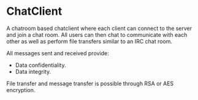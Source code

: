 # ChatClient

A chatroom based chatclient where each client can connect to the server and join a chat room.
All users can then chat to communicate with each other as well as perform file transfers similar to an IRC chat room.

All messages sent and received provide:
  * Data confidentiality.
  * Data integrity.
  
File transfer and message transfer is possible through RSA or AES encryption.

  
  
